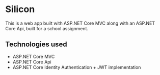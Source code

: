 # Silicon
This is a web app built with ASP.NET Core MVC along with an ASP.NET Core Api, built for a school assignment.

## Technologies used
* ASP.NET Core MVC
* ASP.NET Core Api
* ASP.NET Core Identity Authentication + JWT implementation

  
